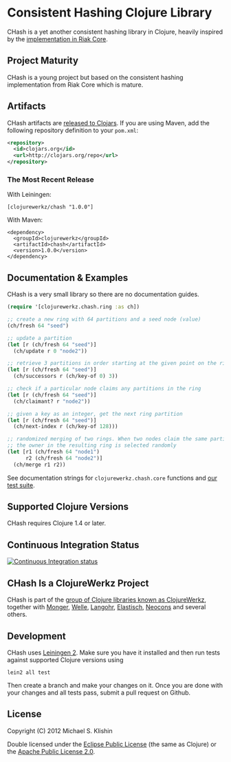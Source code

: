 # Consistent Hashing Clojure Library

CHash is a yet another consistent hashing library in Clojure, heavily inspired by the [implementation in Riak Core](https://github.com/basho/riak_core/blob/master/src/chash.erl).



## Project Maturity

CHash is a young project but based on the consistent hashing implementation from Riak Core which is mature.



## Artifacts

CHash artifacts are [released to Clojars](https://clojars.org/clojurewerkz/chash). If you are using Maven, add the following repository
definition to your `pom.xml`:

``` xml
<repository>
  <id>clojars.org</id>
  <url>http://clojars.org/repo</url>
</repository>
```

### The Most Recent Release

With Leiningen:

    [clojurewerkz/chash "1.0.0"]


With Maven:

    <dependency>
      <groupId>clojurewerkz</groupId>
      <artifactId>chash</artifactId>
      <version>1.0.0</version>
    </dependency>



## Documentation & Examples

CHash is a very small library so there are no documentation guides.

``` clojure
(require '[clojurewerkz.chash.ring :as ch])

;; create a new ring with 64 partitions and a seed node (value)
(ch/fresh 64 "seed")

;; update a partition
(let [r (ch/fresh 64 "seed")]
  (ch/update r 0 "node2"))

;; retrieve 3 partitions in order starting at the given point on the ring
(let [r (ch/fresh 64 "seed")]
  (ch/successors r (ch/key-of 0) 3))

;; check if a particular node claims any partitions in the ring
(let [r (ch/fresh 64 "seed")]
  (ch/claimant? r "node2"))

;; given a key as an integer, get the next ring partition
(let [r (ch/fresh 64 "seed")]
  (ch/next-index r (ch/key-of 128)))

;; randomized merging of two rings. When two nodes claim the same partition,
;; the owner in the resulting ring is selected randomly
(let [r1 (ch/fresh 64 "node1")
      r2 (ch/fresh 64 "node2")]
  (ch/merge r1 r2))
```

See documentation strings for `clojurewerkz.chash.core` functions and [our test suite]().



## Supported Clojure Versions

CHash requires Clojure 1.4 or later.


## Continuous Integration Status

[![Continuous Integration status](https://secure.travis-ci.org/michaelklishin/chash.png)](http://travis-ci.org/michaelklishin/chash)



## CHash Is a ClojureWerkz Project

CHash is part of the [group of Clojure libraries known as ClojureWerkz](http://clojurewerkz.org), together with
[Monger](http://clojuremongodb.info), [Welle](http://clojureriak.info), [Langohr](https://github.com/michaelklishin/langohr), [Elastisch](https://github.com/clojurewerkz/elastisch), [Neocons](https://github.com/michaelklishin/neocons) and several others.


## Development

CHash uses [Leiningen 2](https://github.com/technomancy/leiningen/blob/master/doc/TUTORIAL.md). Make sure you have it installed and then run tests against
supported Clojure versions using

    lein2 all test

Then create a branch and make your changes on it. Once you are done with your changes and all tests pass, submit a pull request
on Github.



## License

Copyright (C) 2012 Michael S. Klishin

Double licensed under the [Eclipse Public License](http://www.eclipse.org/legal/epl-v10.html) (the same as Clojure) or the [Apache Public License 2.0](http://www.apache.org/licenses/LICENSE-2.0.html).
